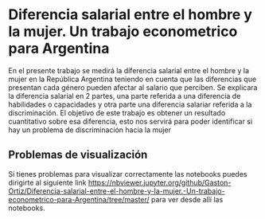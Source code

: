 # Diferencia salarial entre el hombre y la mujer. Un trabajo econometrico para Argentina
En el presente trabajo se medirá la diferencia salarial entre el hombre y la mujer en la República Argentina teniendo en cuenta que las diferencias que presentan cada género pueden afectar al salario que perciben.
Se explicara la diferencia salarial en 2 partes, una parte referida a una diferencia de habilidades o capacidades y otra parte una diferencia salariar referida a la discriminación.
El objetivo de este trabajo es obtener un resultado cuantitativo sobre esa diferencia, esto nos servirá para poder identificar si hay un problema de discriminación hacia la mujer

## Problemas de visualización
Si tienes problemas para visualizar correctamente las notebooks puedes dirigirte al siguiente link https://nbviewer.jupyter.org/github/Gaston-Ortiz/Diferencia-salarial-entre-el-hombre-y-la-mujer.-Un-trabajo-econometrico-para-Argentina/tree/master/ para ver desde allí las notebooks.
